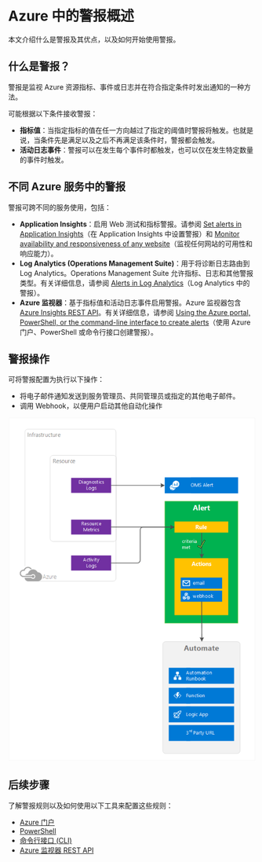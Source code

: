 <properties
	pageTitle="Azure 中的警报概述 | Azure"
	description="使用警报可以监视 Azure 资源指标、事件或日志，并在符合指定的条件时接收通知。"
	authors="rboucher"
	manager=""
	editor=""
	services="monitoring-and-diagnostics"
	documentationCenter="monitoring-and-diagnostics"/>

<tags
	ms.service="monitoring-and-diagnostics"
	ms.workload="na"
	ms.tgt_pltfrm="na"
	ms.devlang="na"
	ms.topic="article"
	ms.date="09/24/2016"
	ms.author="robb"
	wacn.date="11/14/2016"/>


# Azure 中的警报概述


本文介绍什么是警报及其优点，以及如何开始使用警报。

## 什么是警报？
警报是监视 Azure 资源指标、事件或日志并在符合指定条件时发出通知的一种方法。

可能根据以下条件接收警报：

- **指标值**：当指定指标的值在任一方向越过了指定的阈值时警报将触发。也就是说，当条件先是满足以及之后不再满足该条件时，警报都会触发。
- **活动日志事件**：警报可以在发生每个事件时都触发，也可以仅在发生特定数量的事件时触发。

## 不同 Azure 服务中的警报

警报可跨不同的服务使用，包括：

- **Application Insights**：启用 Web 测试和指标警报。请参阅 [Set alerts in Application Insights](/documentation/articles/app-insights-alerts/)（在 Application Insights 中设置警报）和 [Monitor availability and responsiveness of any website](/documentation/articles/app-insights-monitor-web-app-availability/)（监视任何网站的可用性和响应能力）。
- **Log Analytics (Operations Management Suite)**：用于将诊断日志路由到 Log Analytics。Operations Management Suite 允许指标、日志和其他警报类型。有关详细信息，请参阅 [Alerts in Log Analytics](/documentation/articles/log-analytics-alerts/)（Log Analytics 中的警报）。
- **Azure 监视器**：基于指标值和活动日志事件启用警报。Azure 监视器包含 [Azure Insights REST API](https://msdn.microsoft.com/zh-cn/library/dn931943.aspx)。有关详细信息，请参阅 [Using the Azure portal, PowerShell, or the command-line interface to create alerts](/documentation/articles/insights-alerts-portal/)（使用 Azure 门户、PowerShell 或命令行接口创建警报）。

## 警报操作
可将警报配置为执行以下操作：

- 将电子邮件通知发送到服务管理员、共同管理员或指定的其他电子邮件。
- 调用 Webhook，以便用户启动其他自动化操作

 ![警报介绍](./media/monitoring-overview-alerts/AlertsOverviewResource3.png)  



## 后续步骤

了解警报规则以及如何使用以下工具来配置这些规则：

- [Azure 门户](/documentation/articles/insights-alerts-portal/)
- [PowerShell](/documentation/articles/insights-alerts-powershell/)
- [命令行接口 (CLI)](/documentation/articles/insights-alerts-command-line-interface/)
- [Azure 监视器 REST API](https://msdn.microsoft.com/zh-cn/library/azure/dn931945.aspx)

<!---HONumber=Mooncake_1107_2016-->